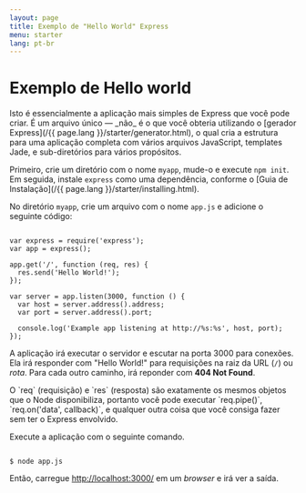 ```yaml
---
layout: page
title: Exemplo de "Hello World" Express
menu: starter
lang: pt-br
---
```


# Exemplo de Hello world

<div class="doc-box doc-info" markdown="1">
Isto é essencialmente a aplicação mais simples de Express que você pode criar. É um arquivo único &mdash; _não_ é o que você obteria utilizando o [gerador Express](/{{ page.lang }}/starter/generator.html), o qual cria a estrutura para uma aplicação completa com vários arquivos JavaScript, templates Jade, e sub-diretórios para vários propósitos.
</div>

Primeiro, crie um diretório com o nome `myapp`, mude-o e execute  `npm init`. Em seguida, instale `express` como uma dependência, conforme o [Guia de Instalação](/{{ page.lang }}/starter/installing.html).

No diretório `myapp`, crie um arquivo com o nome `app.js` e adicione o seguinte código:

<pre><code class="language-javascript" translate="no">
var express = require('express');
var app = express();

app.get('/', function (req, res) {
  res.send('Hello World!');
});

var server = app.listen(3000, function () {
  var host = server.address().address;
  var port = server.address().port;

  console.log('Example app listening at http://%s:%s', host, port);
});
</code></pre>

A aplicação irá executar o servidor e escutar na porta 3000 para conexões. Ela irá responder com "Hello World!" para requisições na raiz da URL (`/`) ou _rota_. Para cada outro caminho, irá reponder com **404 Not Found**.

<div class="doc-box doc-notice" markdown="1">
O `req` (requisição) e `res` (resposta) são exatamente os mesmos objetos que o Node disponibiliza, portanto você pode executar `req.pipe()`, `req.on('data', callback)`, e qualquer outra coisa que você consiga fazer sem ter o Express envolvido.
</div>

Execute a aplicação com o seguinte comando.

<pre><code class="language-sh" translate="no">
$ node app.js
</code></pre>

Então, carregue [http://localhost:3000/](http://localhost:3000/) em um <i>browser</i> e irá ver a saída.
